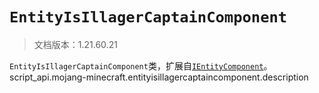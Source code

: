 # `EntityIsIllagerCaptainComponent`

> 文档版本：1.21.60.21

`EntityIsIllagerCaptainComponent`类，扩展自[`IEntityComponent`](./ientitycomponent.md)。script_api.mojang-minecraft.entityisillagercaptaincomponent.description
